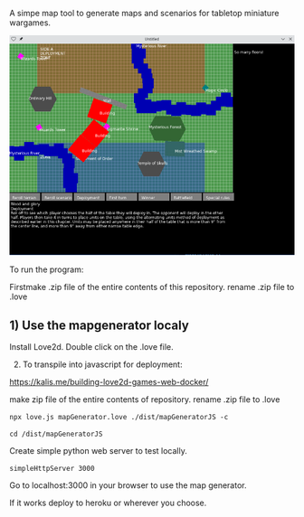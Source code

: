 A simpe map tool to generate maps and scenarios for tabletop miniature wargames.

![Alt text](/img/01.png?raw=true "Screenshot")

To run the program:

Firstmake .zip file of the entire contents of this repository.
rename .zip file to .love

## 1) Use the mapgenerator localy

Install Love2d.
Double click on the .love file.

2) To transpile into javascript for deployment:

https://kalis.me/building-love2d-games-web-docker/

make zip file of the entire contents of repository.
rename .zip file to .love

```
npx love.js mapGenerator.love ./dist/mapGeneratorJS -c
```
```
cd /dist/mapGeneratorJS
```
Create simple python web server to test locally.
```
simpleHttpServer 3000
```
Go to localhost:3000 in your browser to use the map generator.

If it works deploy to heroku or wherever you choose.
